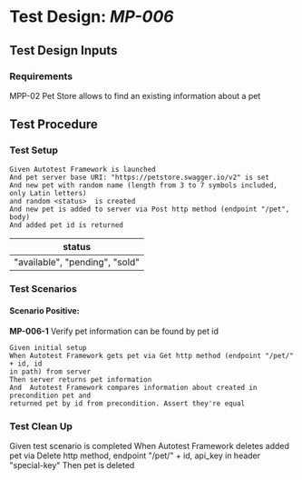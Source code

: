 # Test Design: *MP-006*

## Test Design Inputs

### Requirements

MPP-02 Pet Store allows to find an existing information about a pet

## Test Procedure

### Test Setup

```gherkin
Given Autotest Framework is launched
And pet server base URI: "https://petstore.swagger.io/v2" is set
And new pet with random name (length from 3 to 7 symbols included, only Latin letters)
and random <status>  is created
And new pet is added to server via Post http method (endpoint "/pet", body)
And added pet id is returned
```

|status|
|-----------------------------|
|"available", "pending", "sold"|

### Test Scenarios

#### Scenario Positive:
**MP-006-1** Verify pet information can be found by pet id
```gherkin
Given initial setup
When Autotest Framework gets pet via Get http method (endpoint "/pet/" + id, id
in path) from server
Then server returns pet information
And  Autotest Framework compares information about created in precondition pet and
returned pet by id from precondition. Assert they're equal
```

### Test Clean Up
Given test scenario is completed
When Autotest Framework deletes added pet via Delete http method, endpoint "/pet/" + id,
api_key in header "special-key"
Then pet is deleted
